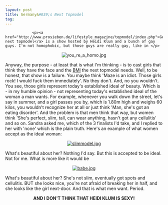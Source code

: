 ```yaml
---
layout: post
title: Germany&#039;s Next Topmodel
tag: 
---
```



                <p><a href="http://www.prosieben.de/lifestyle_magazine/topmodel/index.php">Germany's next topmodel</a> is a show hosted by Heidi Klum and a bunch of gay guys. I'm not homophobic, but those guys are really gay, like in </p>
<div style="text-align: center;"><img src='/uploads/you_re_a_homo.jpg' alt='you_re_a_homo.jpg' /></div>
<p>Anyway, the purpose - at least that is what I'm thinking - is to cast girls that think they have the face and the <a href="http://en.wikipedia.org/wiki/Body-mass-index">BMI</a> the next topmodel needs. Well, to be honest, that show is a failure. You maybe think 'Maze is an idiot. Those girls rock! I would fuck them immediately'. No they don't. And, no you wouldn't. You see, those girls represent today's established ideal of beauty. Which is - in my humble opinion - not representing today's established ideal of the woman a man wants. For example, whenever you walk down the street, let's say in summer, and a girl passes you by, which is 1.80m high and weighs 60 kilos, you wouldn't recognize her at all or just think 'Man, she's got an eating disorder'. And the problem is that men think that way, but women think 'She's perfect, slim, tall, can wear anything, hasn't got any cellulitis' and so on. Sandra asked me, which of the 3 finalists I'd take, and I replied to her with 'none' which is the plain truth. Here's an example of what women accept as the ideal woman:</p>
<div style="text-align: center;"><a href='/uploads/slimmodel.jpg' title='slimmodel.jpg'><img src='/uploads/slimmodel.thumbnail.jpg' alt='slimmodel.jpg' /></a></div>
<p>What's beautiful about her? Nothing I'd say. But this is accepted to be ideal. Not for me. What is more like it would be</p>
<div style="text-align: center;"><a href='/uploads/babe.jpg' title='babe.jpg'><img src='/uploads/babe.thumbnail.jpg' alt='babe.jpg' /></a></div>
<p>What's beautiful about her? She's not slim, eventually got spots and cellulitis. BUT she looks nice, you're not afraid of breaking her in half, and she looks like the girl next-door. And that is what men want. Period. </p>
<div style="text-align: center;"><strong>AND I DON'T THINK THAT HEIDI KLUM IS SEXY!</strong></div>
            
